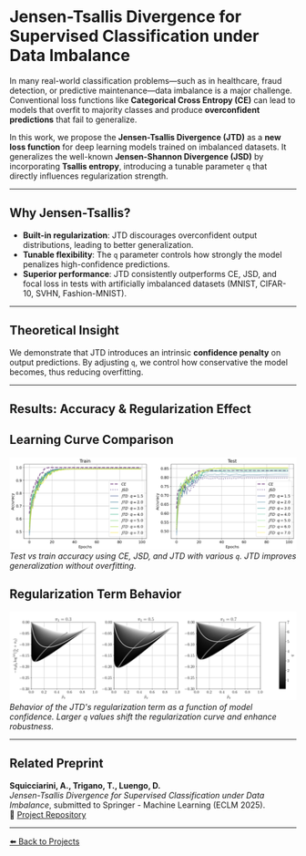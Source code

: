
# Jensen-Tsallis Divergence for Supervised Classification under Data Imbalance

In many real-world classification problems—such as in healthcare, fraud detection, or predictive maintenance—data imbalance is a major challenge. Conventional loss functions like **Categorical Cross Entropy (CE)** can lead to models that overfit to majority classes and produce **overconfident predictions** that fail to generalize.

In this work, we propose the **Jensen-Tsallis Divergence (JTD)** as a **new loss function** for deep learning models trained on imbalanced datasets. It generalizes the well-known **Jensen-Shannon Divergence (JSD)** by incorporating **Tsallis entropy**, introducing a tunable parameter `q` that directly influences regularization strength.

---

## Why Jensen-Tsallis?

- **Built-in regularization**: JTD discourages overconfident output distributions, leading to better generalization.
- **Tunable flexibility**: The `q` parameter controls how strongly the model penalizes high-confidence predictions.
- **Superior performance**: JTD consistently outperforms CE, JSD, and focal loss in tests with artificially imbalanced datasets (MNIST, CIFAR-10, SVHN, Fashion-MNIST).

---

## Theoretical Insight

We demonstrate that JTD introduces an intrinsic **confidence penalty** on output predictions. By adjusting `q`, we control how conservative the model becomes, thus reducing overfitting.

---

## Results: Accuracy & Regularization Effect

## Learning Curve Comparison

![Accuracy Learning Curves](/assets/img/fig_1.png)  
*Test vs train accuracy using CE, JSD, and JTD with various `q`. JTD improves generalization without overfitting.*

## Regularization Term Behavior

![Regularization Effect](/assets/img/fig_3.png)  
*Behavior of the JTD's regularization term as a function of model confidence. Larger `q` values shift the regularization curve and enhance robustness.*

---

## Related Preprint

**Squicciarini, A., Trigano, T., Luengo, D.**  
*Jensen-Tsallis Divergence for Supervised Classification under Data Imbalance*, submitted to Springer - Machine Learning (ECLM 2025).  
🔗 [Project Repository](https://github.com/antosquicciarini/Jensen_Tsallis_Divergence_for_Supervised_Classification_under_Data_Imbalance)

---

[⬅️ Back to Projects](/projects)
